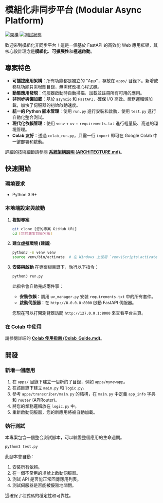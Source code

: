 # 模組化非同步平台 (Modular Async Platform)

[![架構](https://img.shields.io/badge/架構-模組化微核心-blueviolet)](ARCHITECTURE.md)
[![測試狀態](https://img.shields.io/badge/測試-全部通過-brightgreen)](test.py)

歡迎來到模組化非同步平台！這是一個基於 FastAPI 的高效能 Web 應用框架，其核心設計理念是**模組化**、**可擴展性**和**極速啟動**。

## 專案特色

-   **可插拔應用架構**：所有功能都是獨立的 "App"，存放在 `apps/` 目錄下。新增或移除功能只需增刪目錄，無需修改核心程式碼。
-   **動態應用發現**：伺服器啟動時自動掃描、加載並註冊所有可用的應用。
-   **非同步與懶加載**：基於 `asyncio` 和 `FastAPI`，確保 I/O 高效。業務邏輯懶加載，加快了伺服器的初始啟動速度。
-   **統一的 Python 腳本管理**：使用 `run.py` 進行安裝和啟動，使用 `test.py` 進行自動化整合測試。
-   **現代化依賴管理**：使用 `venv` + `uv` + `requirements.txt` 進行輕量級、高速的環境管理。
-   **Colab 友好**：透過 `colab_run.py`，只需一行 `import` 即可在 Google Colab 中一鍵部署和啟動。

詳細的技術細節請參閱 [**系統架構說明 (ARCHITECTURE.md)**](ARCHITECTURE.md)。

## 快速開始

### 環境要求
- Python 3.9+

### 本地端設定與啟動

1.  **複製專案**
    ```bash
    git clone [您的專案 GitHub URL]
    cd [您的專案目錄名稱]
    ```

2.  **建立虛擬環境 (建議)**
    ```bash
    python3 -m venv venv
    source venv/bin/activate  # 在 Windows 上使用 `venv\Scripts\activate`
    ```

3.  **安裝與啟動**
    在專案根目錄下，執行以下指令：
    ```bash
    python3 run.py
    ```
    此指令會自動完成兩件事：
    - **安裝依賴**：調用 `uv_manager.py` 安裝 `requirements.txt` 中的所有套件。
    - **啟動伺服器**：在 `http://0.0.0.0:8000` 啟動 FastAPI 伺服器。

    您現在可以打開瀏覽器訪問 `http://127.0.0.1:8000` 來查看平台主頁。

### 在 Colab 中使用

請參閱詳細的 [**Colab 使用指南 (Colab_Guide.md)**](Colab_Guide.md)。

## 開發

### 新增一個應用

1.  在 `apps/` 目錄下建立一個新的子目錄，例如 `apps/mynewapp`。
2.  在該目錄下建立 `main.py` 和 `logic.py`。
3.  參考 `apps/transcriber/main.py` 的結構，在 `main.py` 中定義 `app_info` 字典和 `router` (APIRouter)。
4.  將您的業務邏輯放在 `logic.py` 中。
5.  重新啟動伺服器，您的新應用將被自動加載。

### 執行測試

本專案包含一個整合測試腳本，可以驗證整個應用的生命週期。
```bash
python3 test.py
```
此腳本會自動：
1.  安裝所有依賴。
2.  在一個不常用的埠號上啟動伺服器。
3.  測試 API 是否能正常回傳應用列表。
4.  測試伺服器是否能被優雅地關閉。

這確保了程式碼的穩定性和可靠性。
